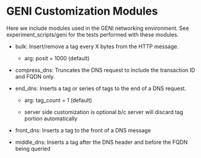 # GENI Customization Modules


Here we include modules used in the GENI networking environment. See experiment_scripts/geni for the tests performed with these modules.


* bulk: Insert/remove a tag every X bytes from the HTTP message.

    * arg: posit = 1000 (default)



* compress\_dns: Truncates the DNS request to include the transaction ID and FQDN only.


* end\_dns: Inserts a tag or series of tags to the end of a DNS request.

    * arg: tag\_count = 1 (default)

    * server side customization is optional b/c server will discard tag portion automatically

* front\_dns: Inserts a tag to the front of a DNS message

* middle\_dns: Inserts a tag after the DNS header and before the FQDN being queried
